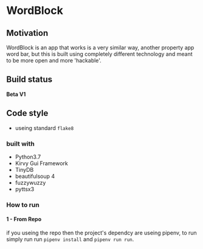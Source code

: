 # WordBlock

## Motivation

WordBlock is an app that works is a very similar way, another property app word bar, but this is built using completely different technology and meant to be more open and more 'hackable'.

## Build status
**Beta V1** 

## Code style

+ useing standard `flake8`

### built with

+ Python3.7
+ Kirvy Gui Framework
+ TinyDB
+ beautifulsoup 4
+ fuzzywuzzy
+ pyttsx3

### How to run

#### 1 - From Repo

if you useing the repo then the project's dependcy are useing pipenv, to run simply run run `pipenv install` and `pipenv run run`.
